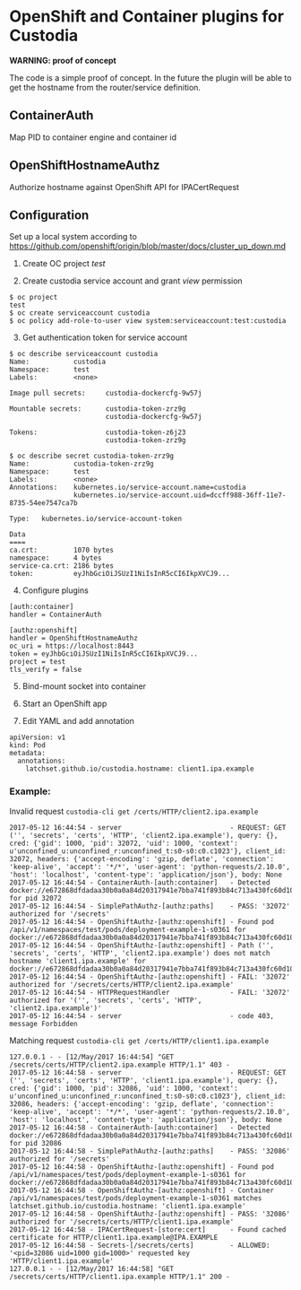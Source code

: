 # OpenShift and Container plugins for Custodia

**WARNING: proof of concept**

The code is a simple proof of concept. In the future the plugin will be able
to get the hostname from the router/service definition.

## ContainerAuth

Map PID to container engine and container id

## OpenShiftHostnameAuthz

Authorize hostname against OpenShift API for IPACertRequest

## Configuration

Set up a local system according to https://github.com/openshift/origin/blob/master/docs/cluster_up_down.md

1. Create OC project *test*

2. Create custodia service account and grant *view* permission

```
$ oc project
test
$ oc create serviceaccount custodia
$ oc policy add-role-to-user view system:serviceaccount:test:custodia
```

3. Get authentication token for service account

```
$ oc describe serviceaccount custodia
Name:           custodia
Namespace:      test
Labels:         <none>

Image pull secrets:     custodia-dockercfg-9w57j

Mountable secrets:      custodia-token-zrz9g
                        custodia-dockercfg-9w57j

Tokens:                 custodia-token-z6j23
                        custodia-token-zrz9g

$ oc describe secret custodia-token-zrz9g
Name:           custodia-token-zrz9g
Namespace:      test
Labels:         <none>
Annotations:    kubernetes.io/service-account.name=custodia
                kubernetes.io/service-account.uid=dccff988-36ff-11e7-8735-54ee7547ca7b

Type:   kubernetes.io/service-account-token

Data
====
ca.crt:         1070 bytes
namespace:      4 bytes
service-ca.crt: 2186 bytes
token:          eyJhbGciOiJSUzI1NiIsInR5cCI6IkpXVCJ9...
```

4. Configure plugins

```
[auth:container]
handler = ContainerAuth

[authz:openshift]
handler = OpenShiftHostnameAuthz
oc_uri = https://localhost:8443
token = eyJhbGciOiJSUzI1NiIsInR5cCI6IkpXVCJ9...
project = test
tls_verify = false
```

5. Bind-mount socket into container

6. Start an OpenShift app

7. Edit YAML and add annotation

```
apiVersion: v1
kind: Pod
metadata:
  annotations:
    latchset.github.io/custodia.hostname: client1.ipa.example
```

### Example:


Invalid request ``custodia-cli get /certs/HTTP/client2.ipa.example``

```
2017-05-12 16:44:54 - server                           - REQUEST: GET ('', 'secrets', 'certs', 'HTTP', 'client2.ipa.example'), query: {}, cred: {'gid': 1000, 'pid': 32072, 'uid': 1000, 'context': u'unconfined_u:unconfined_r:unconfined_t:s0-s0:c0.c1023'}, client_id: 32072, headers: {'accept-encoding': 'gzip, deflate', 'connection': 'keep-alive', 'accept': '*/*', 'user-agent': 'python-requests/2.10.0', 'host': 'localhost', 'content-type': 'application/json'}, body: None
2017-05-12 16:44:54 - ContainerAuth-[auth:container]   - Detected docker://e672868dfdadaa30b0a0a84d20317941e7bba741f893b84c713a430fc60d1076 for pid 32072
2017-05-12 16:44:54 - SimplePathAuthz-[authz:paths]    - PASS: '32072' authorized for '/secrets'
2017-05-12 16:44:54 - OpenShiftAuthz-[authz:openshift] - Found pod /api/v1/namespaces/test/pods/deployment-example-1-s0361 for docker://e672868dfdadaa30b0a0a84d20317941e7bba741f893b84c713a430fc60d1076
2017-05-12 16:44:54 - OpenShiftAuthz-[authz:openshift] - Path ('', 'secrets', 'certs', 'HTTP', 'client2.ipa.example') does not match hostname 'client1.ipa.example' for docker://e672868dfdadaa30b0a0a84d20317941e7bba741f893b84c713a430fc60d1076
2017-05-12 16:44:54 - OpenShiftAuthz-[authz:openshift] - FAIL: '32072' authorized for '/secrets/certs/HTTP/client2.ipa.example'
2017-05-12 16:44:54 - HTTPRequestHandler               - FAIL: '32072' authorized for '('', 'secrets', 'certs', 'HTTP', 'client2.ipa.example')'
2017-05-12 16:44:54 - server                           - code 403, message Forbidden
```

Matching request ``custodia-cli get /certs/HTTP/client1.ipa.example``
```
127.0.0.1 - - [12/May/2017 16:44:54] "GET /secrets/certs/HTTP/client2.ipa.example HTTP/1.1" 403 -
2017-05-12 16:44:58 - server                           - REQUEST: GET ('', 'secrets', 'certs', 'HTTP', 'client1.ipa.example'), query: {}, cred: {'gid': 1000, 'pid': 32086, 'uid': 1000, 'context': u'unconfined_u:unconfined_r:unconfined_t:s0-s0:c0.c1023'}, client_id: 32086, headers: {'accept-encoding': 'gzip, deflate', 'connection': 'keep-alive', 'accept': '*/*', 'user-agent': 'python-requests/2.10.0', 'host': 'localhost', 'content-type': 'application/json'}, body: None
2017-05-12 16:44:58 - ContainerAuth-[auth:container]   - Detected docker://e672868dfdadaa30b0a0a84d20317941e7bba741f893b84c713a430fc60d1076 for pid 32086
2017-05-12 16:44:58 - SimplePathAuthz-[authz:paths]    - PASS: '32086' authorized for '/secrets'
2017-05-12 16:44:58 - OpenShiftAuthz-[authz:openshift] - Found pod /api/v1/namespaces/test/pods/deployment-example-1-s0361 for docker://e672868dfdadaa30b0a0a84d20317941e7bba741f893b84c713a430fc60d1076
2017-05-12 16:44:58 - OpenShiftAuthz-[authz:openshift] - Container /api/v1/namespaces/test/pods/deployment-example-1-s0361 matches latchset.github.io/custodia.hostname: 'client1.ipa.example'
2017-05-12 16:44:58 - OpenShiftAuthz-[authz:openshift] - PASS: '32086' authorized for '/secrets/certs/HTTP/client1.ipa.example'
2017-05-12 16:44:58 - IPACertRequest-[store:cert]      - Found cached certificate for HTTP/client1.ipa.example@IPA.EXAMPLE
2017-05-12 16:44:58 - Secrets-[/secrets/certs]         - ALLOWED: '<pid=32086 uid=1000 gid=1000>' requested key 'HTTP/client1.ipa.example'
127.0.0.1 - - [12/May/2017 16:44:58] "GET /secrets/certs/HTTP/client1.ipa.example HTTP/1.1" 200 -
```
